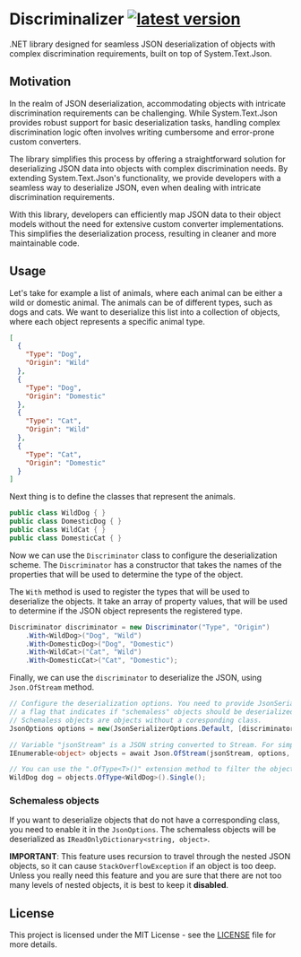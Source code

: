 # Discriminalizer [![latest version](https://img.shields.io/nuget/v/discriminalizer)](https://www.nuget.org/packages/discriminalizer)

.NET library designed for seamless JSON deserialization of objects with complex discrimination requirements, built on top
of System.Text.Json.

## Motivation

In the realm of JSON deserialization, accommodating objects with intricate discrimination requirements can be
challenging. While System.Text.Json provides robust support for basic deserialization tasks, handling complex
discrimination logic often involves writing cumbersome and error-prone custom converters.

The library simplifies this process by offering a straightforward solution for deserializing JSON data into objects with
complex discrimination needs. By extending System.Text.Json's functionality, we provide developers with a seamless way
to deserialize JSON, even when dealing with intricate discrimination requirements.

With this library, developers can efficiently map JSON data to their object models without the need for extensive custom
converter implementations. This simplifies the deserialization process, resulting in cleaner and more maintainable code.

## Usage

Let's take for example a list of animals, where each animal can be either a wild or domestic animal. The animals can be
of different types, such as dogs and cats. We want to deserialize this list into a collection of objects, where each
object represents a specific animal type.

```json
[
  {
    "Type": "Dog",
    "Origin": "Wild"
  },
  {
    "Type": "Dog",
    "Origin": "Domestic"
  },
  {
    "Type": "Cat",
    "Origin": "Wild"
  },
  {
    "Type": "Cat",
    "Origin": "Domestic"
  }
]
```

Next thing is to define the classes that represent the animals.

```csharp
public class WildDog { }
public class DomesticDog { }
public class WildCat { }
public class DomesticCat { }
```

Now we can use the `Discriminator` class to configure the deserialization scheme. The `Discriminator` has a constructor
that takes the names of the properties that will be used to determine the type of the object.

The `With` method is used to register the types that will be used to deserialize the objects. It take an array of
property values, that will be used to determine if the JSON object represents the registered type.

```csharp
Discriminator discriminator = new Discriminator("Type", "Origin")
    .With<WildDog>("Dog", "Wild")
    .With<DomesticDog>("Dog", "Domestic")
    .With<WildCat>("Cat", "Wild")
    .With<DomesticCat>("Cat", "Domestic");
```

Finally, we can use the `discriminator` to deserialize the JSON, using `Json.OfStream` method.

```csharp
// Configure the deserialization options. You need to provide JsonSerializerOptions, a list of discriminators and
// a flag that indicates if "schemaless" objects should be deserialized as well. 
// Schemaless objects are objects without a coresponding class.
JsonOptions options = new(JsonSerializerOptions.Default, [discriminator], false);

// Variable "jsonStream" is a JSON string converted to Stream. For simplicity, it is excluded from this example.
IEnumerable<object> objects = await Json.OfStream(jsonStream, options, CancellationToken.None);

// You can use the ".OfType<T>()" extension method to filter the objects by type.
WildDog dog = objects.OfType<WildDog>().Single();
```

### Schemaless objects

If you want to deserialize objects that do not have a corresponding class, you need to enable it in the `JsonOptions`.
The schemaless objects will be deserialized as `IReadOnlyDictionary<string, object>`.

**IMPORTANT**: This feature uses recursion to travel through the nested JSON objects, so it can
cause `StackOverflowException` if an object is too deep. Unless you really need this feature and you are sure that there
are not too many levels of nested objects, it is best to keep it **disabled**.

## License

This project is licensed under the MIT License - see the [LICENSE](./LICENSE) file for more details.
